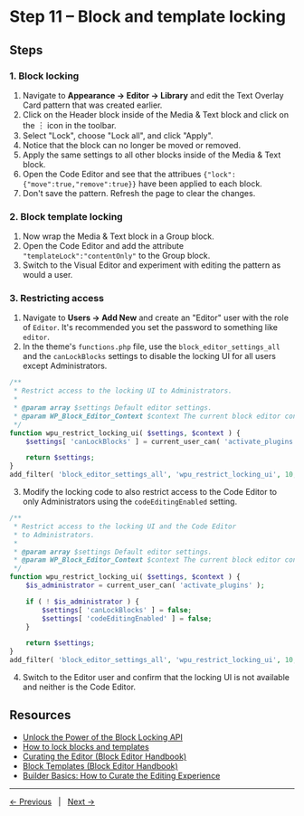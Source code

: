 # Step 11 – Block and template locking

## Steps

### 1. Block locking

1. Navigate to **Appearance → Editor → Library** and edit the Text Overlay Card pattern that was created earlier. 
2. Click on the Header block inside of the Media & Text block and click on the ︙ icon in the toolbar. 
3. Select "Lock", choose "Lock all", and click "Apply".
4. Notice that the block can no longer be moved or removed.
5. Apply the same settings to all other blocks inside of the Media & Text block.
6. Open the Code Editor and see that the attribues `{"lock":{"move":true,"remove":true}}` have been applied to each block.
7. Don't save the pattern. Refresh the page to clear the changes.

### 2. Block template locking

1. Now wrap the Media & Text block in a Group block.
2. Open the Code Editor and add the attribute `"templateLock":"contentOnly"` to the Group block.
3. Switch to the Visual Editor and experiment with editing the pattern as would a user.

### 3. Restricting access

1. Navigate to **Users → Add New** and create an "Editor" user with the role of `Editor`. It's recommended you set the password to something like `editor`.
2. In the theme's `functions.php` file, use the `block_editor_settings_all` and the `canLockBlocks` settings to disable the locking UI for all users except Administrators. 

```php
/**
 * Restrict access to the locking UI to Administrators.
 * 
 * @param array $settings Default editor settings.
 * @param WP_Block_Editor_Context $context The current block editor context.
 */
function wpu_restrict_locking_ui( $settings, $context ) {
    $settings[ 'canLockBlocks' ] = current_user_can( 'activate_plugins' );

    return $settings;
}
add_filter( 'block_editor_settings_all', 'wpu_restrict_locking_ui', 10, 2 );
```
3. Modify the locking code to also restrict access to the Code Editor to only Administrators using the `codeEditingEnabled` setting.
```php
/**
 * Restrict access to the locking UI and the Code Editor
 * to Administrators.
 * 
 * @param array $settings Default editor settings.
 * @param WP_Block_Editor_Context $context The current block editor context.
 */
function wpu_restrict_locking_ui( $settings, $context ) {
    $is_administrator = current_user_can( 'activate_plugins' );

    if ( ! $is_administrator ) {
        $settings[ 'canLockBlocks' ] = false;
        $settings[ 'codeEditingEnabled' ] = false;
    }

	return $settings;
}
add_filter( 'block_editor_settings_all', 'wpu_restrict_locking_ui', 10, 2 );
```
4. Switch to the Editor user and confirm that the locking UI is not available and neither is the Code Editor.

## Resources
- [Unlock the Power of the Block Locking API](https://wpengine.com/builders/block-locking-api/#restrict-locking-unlocking)
- [How to lock blocks and templates](https://fullsiteediting.com/how-to-lock-blocks-and-templates/)
- [Curating the Editor (Block Editor Handbook)](https://developer.wordpress.org/block-editor/how-to-guides/curating-the-editor-experience/#locking-apis)
- [Block Templates (Block Editor Handbook)](https://developer.wordpress.org/block-editor/reference-guides/block-api/block-templates/#locking)
- [Builder Basics: How to Curate the Editing Experience](https://wordpress.tv/2022/11/10/builder-basics-how-to-curate-the-editing-experience/)

---
[← Previous](/steps/step-10/readme.md) &nbsp;&nbsp;|&nbsp;&nbsp; [Next →](/steps/step-12/readme.md)